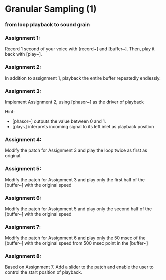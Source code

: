 # Granular Sampling (1)

### from loop playback to sound grain

### Assignment 1:
Record 1 second of your voice with [record~] and [buffer~].
Then, play it back with [play~].



### Assignment 2:
In addition to assignment 1, playback the entire buffer repeatedly endlessly.

### Assignment 3:
Implement Assignment 2, using [phasor~] as the driver of playback

Hint: 
- [phasor~] outputs the value between 0 and 1.  
- [play~] interprets incoming signal to its left inlet as playback position

### Assignment 4:
Modify the patch for Assignment 3 and play the loop twice as first as original.

### Assignment 5:
Modify the patch for Assignment 3 and play only the first half of the [buffer~] with the original speed

### Assignment 6:
Modify the patch for Assignment 5 and play only the second half of the [buffer~] with the original speed

### Assignment 7:
Modify the patch for Assignment 6 and play only the 50 msec of the [buffer~] with the original speed from 500 msec point in the [buffer~]

### Assignment 8:
Based on Assignment 7.
Add a slider to the patch and enable the user to control the start position of playback.


